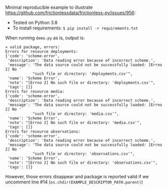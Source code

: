 Minimal reproducible example to illustrate https://github.com/frictionlessdata/frictionless-py/issues/956:

- Tested on Python 3.8
- To install requirements: `$ pip install -r requirements.txt`

When running `demo.py` as is, output is:

    
    ✕ valid package, errors:
    Errors for resource deployments:
    {'code': 'scheme-error',
     'description': 'Data reading error because of incorrect scheme.',
     'message': 'The data source could not be successfully loaded: [Errno 2] No '
                "such file or directory: 'deployments.csv'",
     'name': 'Scheme Error',
     'note': "[Errno 2] No such file or directory: 'deployments.csv'",
     'tags': []}
    Errors for resource media:
    {'code': 'scheme-error',
     'description': 'Data reading error because of incorrect scheme.',
     'message': 'The data source could not be successfully loaded: [Errno 2] No '
                "such file or directory: 'media.csv'",
     'name': 'Scheme Error',
     'note': "[Errno 2] No such file or directory: 'media.csv'",
     'tags': []}
    Errors for resource observations:
    {'code': 'scheme-error',
     'description': 'Data reading error because of incorrect scheme.',
     'message': 'The data source could not be successfully loaded: [Errno 2] No '
                "such file or directory: 'observations.csv'",
     'name': 'Scheme Error',
     'note': "[Errno 2] No such file or directory: 'observations.csv'",
     'tags': []}
    
However, those errors disappear and package is reported valid if we uncomment line #14 (`os.chdir(EXAMPLE_DESCRIPTOR_PATH.parent)`)